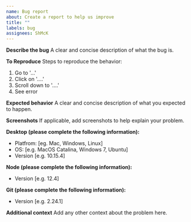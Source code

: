 ```yaml
---
name: Bug report
about: Create a report to help us improve
title: ""
labels: bug
assignees: ShMcK
---
```


**Describe the bug**
A clear and concise description of what the bug is.

**To Reproduce**
Steps to reproduce the behavior:

1. Go to '...'
2. Click on '....'
3. Scroll down to '....'
4. See error

**Expected behavior**
A clear and concise description of what you expected to happen.

**Screenshots**
If applicable, add screenshots to help explain your problem.

**Desktop (please complete the following information):**

- Platfrom: [eg. Mac, Windows, Linux]
- OS: [e.g. MacOS Catalina, Windows 7, Ubuntu]
- Version [e.g. 10.15.4]

**Node (please complete the following information):**

- Version [e.g. 12.4]

**Git (please complete the following information):**

- Version [e.g. 2.24.1]

**Additional context**
Add any other context about the problem here.

